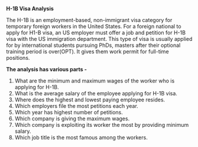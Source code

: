 <b>H-1B Visa Analysis</b>

The H-1B is an employment-based, non-immigrant visa category for temporary foreign workers in the United States. For a foreign national to apply for H1-B visa, an US employer must offer a job and petition for H-1B visa with the US immigration department. This type of visa is usually applied for by international students pursuing PhDs, masters after their optional training period is over(OPT). It gives them work permit for full-time positions.

<b>The analysis has various parts - </b>
1. What are the minimum and maximum wages of the worker who is applying for H-1B.
2. What is the average salary of the employee applying for H-1B visa.
3. Where does the highest and lowest paying employee resides.
4. Which employers file the most petitions each year.
5. Which year has highest number of petitions.
6. Which company is giving the maximum wages.
7. Which company is exploiting its worker the most by providing minimum salary.
8. Which job title is the most famous among the workers.
